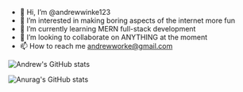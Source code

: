 - 👋 Hi, I’m @andrewwinke123
- 👀 I’m interested in making boring aspects of the internet more fun
- 🌱 I’m currently learning MERN full-stack development
- 💞️ I’m looking to collaborate on ANYTHING at the moment
- 📫 How to reach me andrewworke@gmail.com


![Andrew's GitHub stats](https://github-readme-stats.vercel.app/api?username=andrewwinke123&show_icons=true&theme=radical)

![Anurag's GitHub stats](https://github-readme-stats.vercel.app/api?username=andrewwinke123&hide=stars)


<!---
andrewwinke123/andrewwinke123 is a ✨ special ✨ repository because its `README.md` (this file) appears on your GitHub profile.
You can click the Preview link to take a look at your changes.
--->
